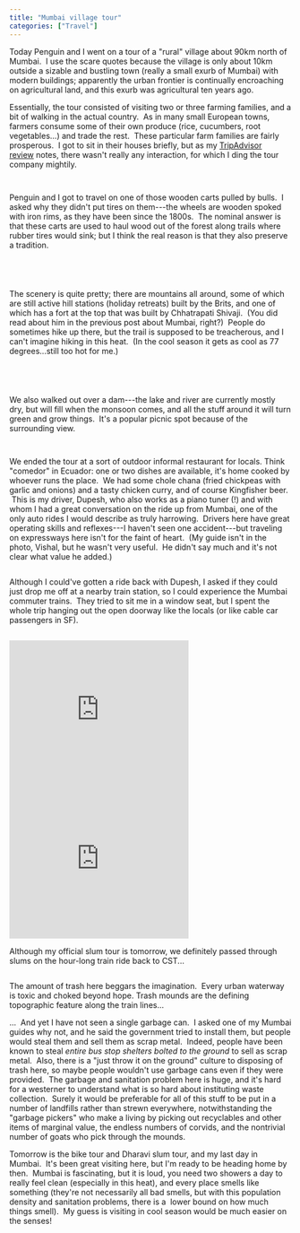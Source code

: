 ```yaml
---
title: "Mumbai village tour"
categories: ["Travel"]
---
```


Today Penguin and I went on a tour of a "rural" village about 90km north of Mumbai.  I use the scare quotes because the village is only about 10km outside a sizable and bustling town (really a small exurb of Mumbai) with modern buildings; apparently the urban frontier is continually encroaching on agricultural land, and this exurb was agricultural ten years ago.

Essentially, the tour consisted of visiting two or three farming families, and a bit of walking in the actual country.  As in many small European towns, farmers consume some of their own produce (rice, cucumbers, root vegetables...) and trade the rest.  These particular farm families are fairly prosperous.  I got to sit in their houses briefly, but as my [TripAdvisor review](http://www.tripadvisor.com/Attraction_Review-g304554-d3421600-Reviews-India_Magic_Private_Day_Tours-Mumbai_Bombay_Maharashtra.html) notes, there wasn't really any interaction, for which I ding the tour company mightily.

<figure><img src='/assets/img/2014-06-07-mumbai-village-tour/IMG_2714.jpeg' alt=''></figure>

<figure><img src='/assets/img/2014-06-07-mumbai-village-tour/IMG_2715.jpeg' alt=''></figure>

Penguin and I got to travel on one of those wooden carts pulled by bulls.  I asked why they didn't put tires on them---the wheels are wooden spoked with iron rims, as they have been since the 1800s.  The nominal answer is that these carts are used to haul wood out of the forest along trails where rubber tires would sink; but I think the real reason is that they also preserve a tradition.

<figure><img src='/assets/img/2014-06-07-mumbai-village-tour/IMG_2719.jpeg' alt=''></figure>

<figure><img src='/assets/img/2014-06-07-mumbai-village-tour/IMG_2720.jpeg' alt=''></figure>

<figure><img src='/assets/img/2014-06-07-mumbai-village-tour/IMG_2721.jpeg' alt=''></figure>

<figure><img src='/assets/img/2014-06-07-mumbai-village-tour/IMG_2725.jpeg' alt=''></figure>
The scenery is quite pretty; there are mountains all around, some of which are still active hill stations (holiday retreats) built by the Brits, and one of which has a fort at the top that was built by Chhatrapati Shivaji.  (You did read about him in the previous post about Mumbai, right?)  People do sometimes hike up there, but the trail is supposed to be treacherous, and I can't imagine hiking in this heat.  (In the cool season it gets as cool as 77 degrees...still too hot for me.)

<figure><img src='/assets/img/2014-06-07-mumbai-village-tour/IMG_2727.jpeg' alt=''></figure>

<figure><img src='/assets/img/2014-06-07-mumbai-village-tour/IMG_2728.jpeg' alt=''></figure>

<figure><img src='/assets/img/2014-06-07-mumbai-village-tour/IMG_2735.jpeg' alt=''></figure>

<figure><img src='/assets/img/2014-06-07-mumbai-village-tour/IMG_2737.jpeg' alt=''></figure>
We also walked out over a dam---the lake and river are currently mostly dry, but will fill when the monsoon comes, and all the stuff around it will turn green and grow things.  It's a popular picnic spot because of the surrounding view.

<figure><img src='/assets/img/2014-06-07-mumbai-village-tour/IMG_2738.jpeg' alt=''></figure>

<figure><img src='/assets/img/2014-06-07-mumbai-village-tour/IMG_2734.jpeg' alt=''></figure>
We ended the tour at a sort of outdoor informal restaurant for locals. Think "comedor" in Ecuador: one or two dishes are available, it's home cooked by whoever runs the place.  We had some chole chana (fried chickpeas with garlic and onions) and a tasty chicken curry, and of course Kingfisher beer.  This is my driver, Dupesh, who also works as a piano tuner (!) and with whom I had a great conversation on the ride up from Mumbai, one of the only auto rides I would describe as truly harrowing.  Drivers here have great operating skills and reflexes---I haven't seen one accident---but traveling on expressways here isn't for the faint of heart.  (My guide isn't in the photo, Vishal, but he wasn't very useful.  He didn't say much and it's not clear what value he added.)

<figure><img src='/assets/img/2014-06-07-mumbai-village-tour/IMG_2739.jpeg' alt=''></figure>

Although I could've gotten a ride back with Dupesh, I asked if they could just drop me off at a nearby train station, so I could experience the Mumbai commuter trains.  They tried to sit me in a window seat, but I spent the whole trip hanging out the open doorway like the locals (or like cable car passengers in SF).

<figure><img src='/assets/img/2014-06-07-mumbai-village-tour/IMG_2740.jpeg' alt=''></figure>

<iframe width="320" height="266"
src="https://www.youtube.com/embed/dpF5CX4EDJg" title="YouTube video
player" frameborder="0" allow="accelerometer; autoplay;
clipboard-write; encrypted-media; gyroscope; picture-in-picture"
allowfullscreen></iframe>

<iframe width="320" height="266" src="https://www.youtube.com/embed/2xYwQ9IXBJI" title="YouTube video player" frameborder="0" allow="accelerometer; autoplay; clipboard-write; encrypted-media; gyroscope; picture-in-picture" allowfullscreen></iframe>

Although my official slum tour is tomorrow, we definitely passed through slums on the hour-long train ride back to CST...

<figure><img src='/assets/img/2014-06-07-mumbai-village-tour/IMG_2744.jpeg' alt=''></figure>

The amount of trash here beggars the imagination.  Every urban waterway is toxic and choked beyond hope. Trash mounds are the defining topographic feature along the train lines...

...  And yet I have not seen a single garbage can.  I asked one of my Mumbai guides why not, and he said the government tried to install them, but people would steal them and sell them as scrap metal.  Indeed, people have been known to steal *entire bus stop shelters bolted to the ground* to sell as scrap metal.  Also, there is a "just throw it on the ground" culture to disposing of trash here, so maybe people wouldn't use garbage cans even if they were provided.  The garbage and sanitation problem here is huge, and it's hard for a westerner to understand what is so hard about instituting waste collection.  Surely it would be preferable for all of this stuff to be put in a number of landfills rather than strewn everywhere, notwithstanding the "garbage pickers" who make a living by picking out recyclables and other items of marginal value, the endless numbers of corvids, and the nontrivial number of goats who pick through the mounds.

Tomorrow is the bike tour and Dharavi slum tour, and my last day in
Mumbai.  It's been great visiting here, but I'm ready to be heading
home by then.  Mumbai is fascinating, but it is loud, you need two
showers a day to really feel clean (especially in this heat), and
every place smells like something (they're not necessarily all bad
smells, but with this population density and sanitation problems,
there is a  lower bound on how much things smell).  My guess is
visiting in cool season would be much easier on the senses!
